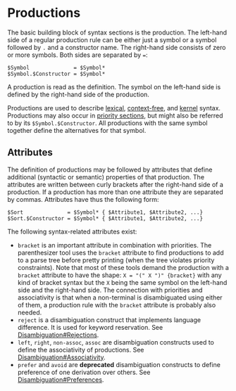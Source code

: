 # Productions

The basic building block of syntax sections is the production.
The left-hand side of a regular production rule can be either just a symbol or a symbol followed by ``.`` and a constructor name.
The right-hand side consists of zero or more symbols.
Both sides are separated by ``=``:

```
$Symbol              = $Symbol*
$Symbol.$Constructor = $Symbol*
```

A production is read as the definition.
The symbol on the left-hand side is defined by the right-hand side of the production.

Productions are used to describe [lexical](../lexical-syntax/), [context-free](../context-free-syntax/), and [kernel](../kernel-syntax/) syntax.
Productions may also occur in [priority sections](../disambiguation/#priorities), but might also be referred to by its ``$Symbol.$Constructor``.
All productions with the same symbol together define the alternatives for that symbol.


## Attributes

The definition of productions may be followed by attributes that define additional (syntactic or semantic) properties of that production.
The attributes are written between curly brackets after the right-hand side of a production.
If a production has more than one attribute they are separated by commas.
Attributes have thus the following form:

```
$Sort              = $Symbol* { $Attribute1, $Attribute2, ...}
$Sort.$Constructor = $Symbol* { $Attribute1, $Attribute2, ...}
```

The following syntax-related attributes exist:

-  ``bracket`` is an important attribute in combination with priorities. The parenthesizer tool uses the ``bracket`` attribute to find productions to add to a parse tree before pretty printing (when the tree violates priority constraints). Note that most of these tools demand the production with a ``bracket`` attribute to have the shape: ``X = "(" X ")" {bracket}`` with any kind of bracket syntax but the ``X`` being the same symbol on the left-hand side and the right-hand side. The connection with priorities and associativity is that when a non-terminal is disambiguated using either of them, a production rule with the ``bracket`` attribute is probably also needed.
-  ``reject`` is a disambiguation construct that implements language difference. It is used for keyword reservation. See [Disambiguation#Rejections](../disambiguation/#rejections).
-  ``left``, ``right``, ``non-assoc``, ``assoc`` are disambiguation constructs used to define the associativity of productions. See [Disambiguation#Associativity](../disambiguation/#associativity).
-  ``prefer`` and ``avoid`` are **deprecated** disambiguation constructs to define preference of one derivation over others. See [Disambiguation#Preferences](../disambiguation/#preference).

